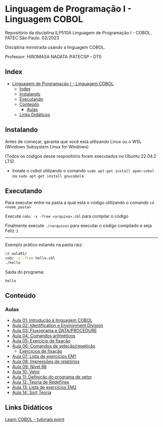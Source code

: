 # Linguagem de Programação I - Linguagem COBOL

Repositório da disciplina ILP510A Linguagem de Programação I - COBOL. FATEC São Paulo. 02/2023

Disciplina ministrada usando a linguagem COBOL.

Professor: HIROMASA NAGATA (FATECSP - DTI)

## Index

- [Linguagem de Programação I - Linguagem COBOL](#linguagem-de-programação-i---linguagem-cobol)
  - [Index](#index)
  - [Instalando](#instalando)
  - [Executando](#executando)
  - [Conteúdo](#conteúdo)
    - [Aulas](#aulas)
  - [Links Didáticos](#links-didáticos)

## Instalando

Antes de começar, garanta que você esta utilizando Linux ou o WSL (Windows Subsystem Linux for Windows)

(Todos os códigos desse respositório foram executados no Ubuntu 22.04.2 LTS)

- Instale o cobol utilizando o comando `sudo apt-get install open-cobol` ou `sudo apt-get install gnucobol4`

## Executando

Para executar entre na pasta a qual está o código utilizando o comando `cd <nome_pasta>`

Execute `cobc -x -free <arquivo>.cbl` para compilar o código

Finalmente execute `./<arquivo>` para executar o código compilado e seja Feliz :)

---
Exemplo prático estando na pasta raiz:

```bash
cd aula01/
cobc -x -free hello.cbl
./hello
```

Saida do programa:

```text
hello
```

## Conteúdo

### Aulas

- [Aula 01: Introdução à linguagem COBOL](01-introducao)
- [Aula 02: Identification e Environment Division](02-estrutura-cobol)
- [Aula 03: Fluxograma e DATA/PROCEDURE](03-estrutura-cobol)
- [Aula 04: Comandos aritméticos](04-comandos-aritmeticos)
- [Aula 05: Exercício de fixação](05-exercicios-fixacao)
- [Aula 06: Comandos de seleção/repetição](06-comandos-selecao-repeticao)
  - [Exercícios de fixação](06-comandos-selecao-repeticao/exercicios-fixacao)
- [Aula 07: Lista de exercícios EM1](07-EM1)
- [Aula 08: Impressões de relatórios](08-impressoes-relatorios)
- [Aula 09: Nível 88](09-nivel88)
- [Aula 10: Vetor](10-vetor)
- [Aula 11: Definição do programa de vetor](10-vetor)
- [Aula 12: Teoria de Redefines](12-redefines)
- [Aula 13: Lista de exercícios EM2](13-EM2)
- [Aula 14: Sort Teoria](14-sort)

## Links Didáticos

[Learn COBOL - tutorials point](https://www.tutorialspoint.com/cobol/index.htm)

